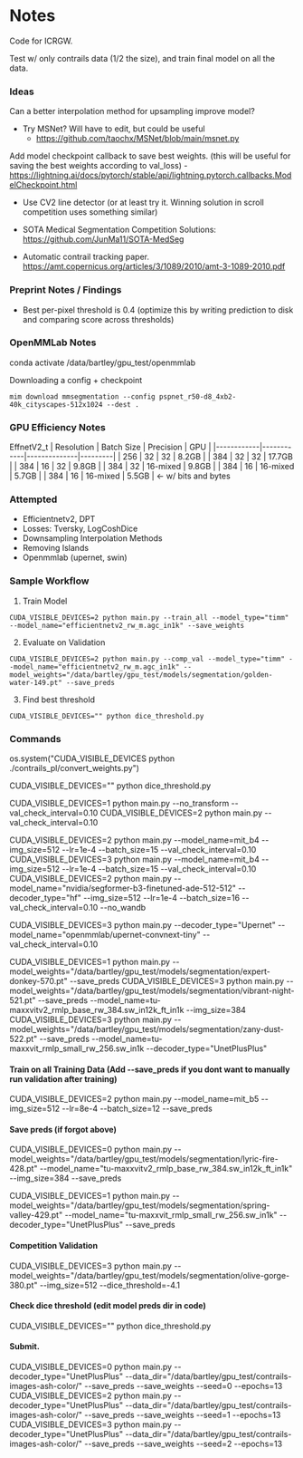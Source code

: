 # Notes

Code for ICRGW.

Test w/ only contrails data (1/2 the size), and train final model on all the data.

### Ideas

Can a better interpolation method for upsampling improve model?

- Try MSNet? Will have to edit, but could be useful
    - https://github.com/taochx/MSNet/blob/main/msnet.py

Add model checkpoint callback to save best weights. (this will be useful for saving the best weights according to val_loss)
    - https://lightning.ai/docs/pytorch/stable/api/lightning.pytorch.callbacks.ModelCheckpoint.html

- Use CV2 line detector (or at least try it. Winning solution in scroll competition uses something similar)
- SOTA Medical Segmentation Competition Solutions: https://github.com/JunMa11/SOTA-MedSeg

- Automatic contrail tracking paper. https://amt.copernicus.org/articles/3/1089/2010/amt-3-1089-2010.pdf

### Preprint Notes / Findings

- Best per-pixel threshold is 0.4 (optimize this by writing prediction to disk and comparing score across thresholds)

### OpenMMLab Notes

conda activate /data/bartley/gpu_test/openmmlab

Downloading a config + checkpoint
```
mim download mmsegmentation --config pspnet_r50-d8_4xb2-40k_cityscapes-512x1024 --dest .
```

### GPU Efficiency Notes

EffnetV2_t
| Resolution | Batch Size | Precision    | GPU     |
|------------|------------|--------------|---------|
| 256        | 32         | 32           | 8.2GB   |
| 384        | 32         | 32           | 17.7GB  |
| 384        | 16         | 32           | 9.8GB   |
| 384        | 32         | 16-mixed     | 9.8GB   |
| 384        | 16         | 16-mixed     | 5.7GB   |
| 384        | 16         | 16-mixed     | 5.5GB   | <- w/ bits and bytes


### Attempted

- Efficientnetv2, DPT
- Losses: Tversky, LogCoshDice
- Downsampling Interpolation Methods
- Removing Islands
- Openmmlab (upernet, swin)

### Sample Workflow

1. Train Model

`CUDA_VISIBLE_DEVICES=2 python main.py --train_all --model_type="timm" --model_name="efficientnetv2_rw_m.agc_in1k" --save_weights`

2. Evaluate on Validation

`CUDA_VISIBLE_DEVICES=2 python main.py --comp_val --model_type="timm" --model_name="efficientnetv2_rw_m.agc_in1k" --model_weights="/data/bartley/gpu_test/models/segmentation/golden-water-149.pt" --save_preds`

3. Find best threshold

`CUDA_VISIBLE_DEVICES="" python dice_threshold.py`

### Commands

os.system("CUDA_VISIBLE_DEVICES python ./contrails_pl/convert_weights.py")

CUDA_VISIBLE_DEVICES="" python dice_threshold.py

CUDA_VISIBLE_DEVICES=1 python main.py --no_transform --val_check_interval=0.10
CUDA_VISIBLE_DEVICES=2 python main.py --val_check_interval=0.10

CUDA_VISIBLE_DEVICES=2 python main.py --model_name=mit_b4 --img_size=512 --lr=1e-4 --batch_size=15 --val_check_interval=0.10
CUDA_VISIBLE_DEVICES=3 python main.py --model_name=mit_b4 --img_size=512 --lr=1e-4 --batch_size=15 --val_check_interval=0.10
CUDA_VISIBLE_DEVICES=2 python main.py --model_name="nvidia/segformer-b3-finetuned-ade-512-512" --decoder_type="hf" --img_size=512 --lr=1e-4 --batch_size=16 --val_check_interval=0.10 --no_wandb


CUDA_VISIBLE_DEVICES=3 python main.py --decoder_type="Upernet" --model_name="openmmlab/upernet-convnext-tiny" --val_check_interval=0.10

CUDA_VISIBLE_DEVICES=1 python main.py --model_weights="/data/bartley/gpu_test/models/segmentation/expert-donkey-570.pt" --save_preds
CUDA_VISIBLE_DEVICES=3 python main.py --model_weights="/data/bartley/gpu_test/models/segmentation/vibrant-night-521.pt" --save_preds --model_name=tu-maxxvitv2_rmlp_base_rw_384.sw_in12k_ft_in1k --img_size=384
CUDA_VISIBLE_DEVICES=3 python main.py --model_weights="/data/bartley/gpu_test/models/segmentation/zany-dust-522.pt" --save_preds --model_name=tu-maxxvit_rmlp_small_rw_256.sw_in1k --decoder_type="UnetPlusPlus"

#### Train on all Training Data (Add --save_preds if you dont want to manually run validation after training)
CUDA_VISIBLE_DEVICES=2 python main.py --model_name=mit_b5 --img_size=512 --lr=8e-4 --batch_size=12 --save_preds


#### Save preds (if forgot above)
CUDA_VISIBLE_DEVICES=0 python main.py --model_weights="/data/bartley/gpu_test/models/segmentation/lyric-fire-428.pt" --model_name="tu-maxxvitv2_rmlp_base_rw_384.sw_in12k_ft_in1k" --img_size=384 --save_preds

CUDA_VISIBLE_DEVICES=1 python main.py --model_weights="/data/bartley/gpu_test/models/segmentation/spring-valley-429.pt" --model_name="tu-maxxvit_rmlp_small_rw_256.sw_in1k" --decoder_type="UnetPlusPlus" --save_preds

#### Competition Validation
CUDA_VISIBLE_DEVICES=3 python main.py --model_weights="/data/bartley/gpu_test/models/segmentation/olive-gorge-380.pt" --img_size=512 --dice_threshold=-4.1

#### Check dice threshold (edit model preds dir in code)
CUDA_VISIBLE_DEVICES="" python dice_threshold.py

#### Submit.

CUDA_VISIBLE_DEVICES=0 python main.py --decoder_type="UnetPlusPlus" --data_dir="/data/bartley/gpu_test/contrails-images-ash-color/" --save_preds --save_weights --seed=0 --epochs=13
CUDA_VISIBLE_DEVICES=2 python main.py --decoder_type="UnetPlusPlus" --data_dir="/data/bartley/gpu_test/contrails-images-ash-color/" --save_preds --save_weights --seed=1 --epochs=13
CUDA_VISIBLE_DEVICES=3 python main.py --decoder_type="UnetPlusPlus" --data_dir="/data/bartley/gpu_test/contrails-images-ash-color/" --save_preds --save_weights --seed=2 --epochs=13